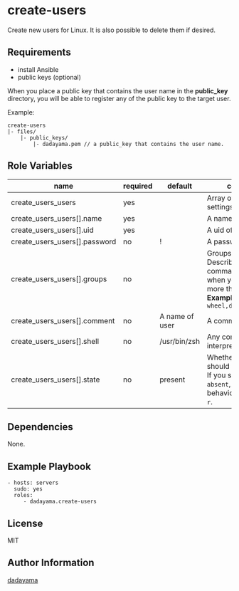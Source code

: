 create-users
=========

Create new users for Linux.
It is also possible to delete them if desired.

Requirements
------------

- install Ansible
- public keys (optional)

When you place a public key that contains the user name in the **public_key** directory, you will be able to register any of the public key to the target user.

Example:

    create-users
    |- files/
        |- public_keys/
            |- dadayama.pem // a public_key that contains the user name.


Role Variables
--------------

 name                             | required | default        | comment
----------------------------------|----------|----------------|------------
 create\_users\_users             | yes      |                | Array of user settings.
 create\_users\_users[].name      | yes      |                | A name of user.
 create\_users\_users[].uid       | yes      |                | A uid of user.
 create\_users\_users[].password  | no       | !              | A password of user.
 create\_users\_users[].groups    | no       |                | Groups of user.<br>Describe in a comma-separated when you specify more than one.<br>**Example:**<br>`wheel,develop,upload`
 create\_users\_users[].comment   | no       | A name of user | A comment of user.
 create\_users\_users[].shell     | no       | /usr/bin/zsh   | Any command interpreter.
 create\_users\_users[].state     | no       | present        | Whether the account should exist or not.<br>If you specify the `absent`, and the same behavior as `usrdel -r`.

Dependencies
------------

None.

Example Playbook
----------------

    - hosts: servers
      sudo: yes
      roles:
         - dadayama.create-users

License
-------

MIT

Author Information
------------------

[dadayama](https://github.com/dadayama)
